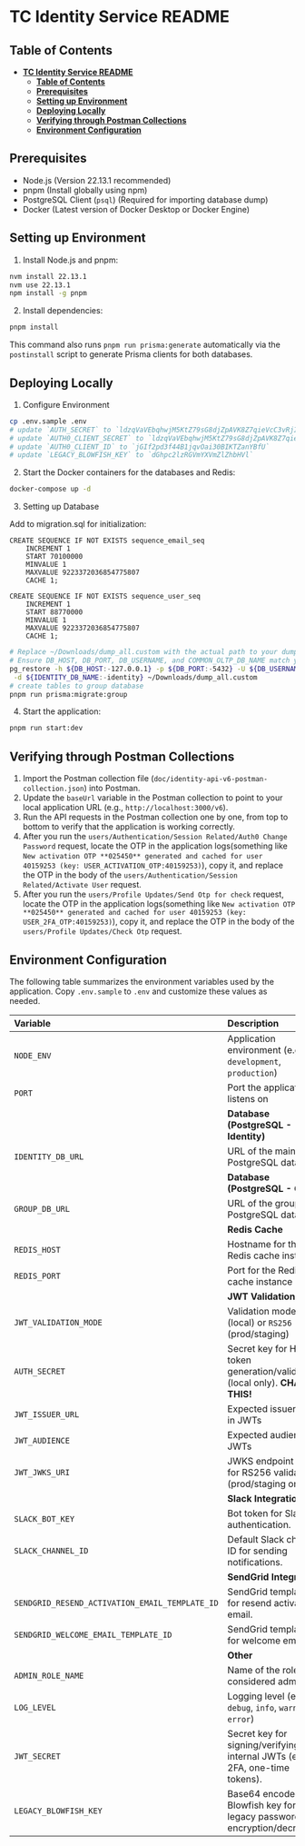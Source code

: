 
**TC Identity Service README**
==========================

**Table of Contents**
-----------------

- [**TC Identity Service README**](#tc-identity-service-readme)
  - [**Table of Contents**](#table-of-contents)
  - [**Prerequisites**](#prerequisites)
  - [**Setting up Environment**](#setting-up-environment)
  - [**Deploying Locally**](#deploying-locally)
  - [**Verifying through Postman Collections**](#verifying-through-postman-collections)
  - [**Environment Configuration**](#environment-configuration)

**Prerequisites**
---------------

* Node.js (Version 22.13.1 recommended)
* pnpm (Install globally using npm)
* PostgreSQL Client (`psql`) (Required for importing database dump)
* Docker (Latest version of Docker Desktop or Docker Engine)

**Setting up Environment**
-------------------------

1. Install Node.js and pnpm:
```bash
nvm install 22.13.1
nvm use 22.13.1
npm install -g pnpm
```
2. Install dependencies:
```bash
pnpm install
```
This command also runs `pnpm run prisma:generate` automatically via the `postinstall` script to generate Prisma clients for both databases.

**Deploying Locally**
---------------------

1. Configure Environment
```bash
cp .env.sample .env
# update `AUTH_SECRET` to `ldzqVaVEbqhwjM5KtZ79sG8djZpAVK8Z7qieVcC3vRjI4NirgcinKSBpPwk6mYYP`
# update `AUTH0_CLIENT_SECRET` to `ldzqVaVEbqhwjM5KtZ79sG8djZpAVK8Z7qieVcC3vRjI4NirgcinKSBpPwk6mYYP`
# update `AUTH0_CLIENT_ID` to `jGIf2pd3f44B1jqvOai30BIKTZanYBfU`
# update `LEGACY_BLOWFISH_KEY` to `dGhpc2lzRGVmYXVmZlZhbHVl`
```
2. Start the Docker containers for the databases and Redis:
```bash
docker-compose up -d
```
3. Setting up Database

Add to migration.sql for initialization:

```
CREATE SEQUENCE IF NOT EXISTS sequence_email_seq
    INCREMENT 1
    START 70100000
    MINVALUE 1
    MAXVALUE 9223372036854775807
    CACHE 1;

CREATE SEQUENCE IF NOT EXISTS sequence_user_seq
    INCREMENT 1
    START 88770000
    MINVALUE 1
    MAXVALUE 9223372036854775807
    CACHE 1;    
```

```bash
# Replace ~/Downloads/dump_all.custom with the actual path to your dump file. (Download it from forum, and extract from zip) - Use password from DB_PASSWORD of .env file
# Ensure DB_HOST, DB_PORT, DB_USERNAME, and COMMON_OLTP_DB_NAME match your .env values.
pg_restore -h ${DB_HOST:-127.0.0.1} -p ${DB_PORT:-5432} -U ${DB_USERNAME:-topcoderuser} \
 -d ${IDENTITY_DB_NAME:-identity} ~/Downloads/dump_all.custom 
# create tables to group database
pnpm run prisma:migrate:group
```
4. Start the application:
```bash
pnpm run start:dev
```
**Verifying through Postman Collections**
--------------------------------------

1. Import the Postman collection file (`doc/identity-api-v6-postman-collection.json`) into Postman.
2. Update the `baseUrl` variable in the Postman collection to point to your local application URL (e.g., `http://localhost:3000/v6`).
3. Run the API requests in the Postman collection one by one, from top to bottom to verify that the application is working correctly.
4. After you run the `users/Authentication/Session Related/Auth0 Change Password` request, locate the OTP in the application logs(something like `New activation OTP **025450** generated and cached for user 40159253 (key: USER_ACTIVATION_OTP:40159253)`), copy it, and replace the OTP in the body of the `users/Authentication/Session Related/Activate User` request.
5. After you run the `users/Profile Updates/Send Otp for check` request, locate the OTP in the application logs(something like `New activation OTP **025450** generated and cached for user 40159253 (key: USER_2FA_OTP:40159253)`), copy it, and replace the OTP in the body of the `users/Profile Updates/Check Otp` request.

 **Environment Configuration**
 ----------------------------

The following table summarizes the environment variables used by the application. Copy `.env.sample` to `.env` and customize these values as needed.

| Variable                   | Description                                                                 | Default Value (`.env.sample`) |
| :------------------------- | :-------------------------------------------------------------------------- | :---------------------------- |
| `NODE_ENV`                 | Application environment (e.g., `development`, `production`)                   | `development`                 |
| `PORT`                     | Port the application listens on                                             | `3000`                        |
|                            | **Database (PostgreSQL - Identity)**                                     |                               |
| `IDENTITY_DB_URL`      | URL of the main PostgreSQL database                                        | `postgresql://postgres:identitypassword@localhost:5432/identity`              |
|                            | **Database (PostgreSQL - Group)**                                   |                               |
| `GROUP_DB_URL`    | URL of the group PostgreSQL database                             | `postgresql://postgres:identitypassword@localhost:5431/group`            |
|                            | **Redis Cache**                                                             |                               |
| `REDIS_HOST`               | Hostname for the Redis cache instance                                       | `127.0.0.1`                   |
| `REDIS_PORT`               | Port for the Redis cache instance                                           | `6380`                        |
|                            | **JWT Validation**                                                          |                               |
| `JWT_VALIDATION_MODE`      | Validation mode: `HS256` (local) or `RS256` (prod/staging)                  | `HS256`                       |
| `AUTH_SECRET`              | Secret key for HS256 token generation/validation (local only). **CHANGE THIS!** | `<<<REPLACE WITH A REAL SECRET KEY>>>` |
| `JWT_ISSUER_URL`           | Expected issuer URL in JWTs                                                 | `https://api.topcoder-dev.com` |
| `JWT_AUDIENCE`             | Expected audience in JWTs                                                   | `www.example.com`             |
| `JWT_JWKS_URI`             | JWKS endpoint URI for RS256 validation (prod/staging only)                  | *(commented out)*             |
|                            | **Slack Integration**                                                       |                               |
| `SLACK_BOT_KEY`            | Bot token for Slack API authentication.                                         | `xoxb-3858018789-...` (example)             |
| `SLACK_CHANNEL_ID`         | Default Slack channel ID for sending notifications.                             | `C04ENKCU4TZ` (example)                     |
|                            | **SendGrid Integration**                                                    |                               |
| `SENDGRID_RESEND_ACTIVATION_EMAIL_TEMPLATE_ID` | SendGrid template ID for resend activation email.           | `d-73c29be82bfa4d68beea2208b6a3c4b2` (example) |
| `SENDGRID_WELCOME_EMAIL_TEMPLATE_ID`         | SendGrid template ID for welcome email.                       | `d-26c8962fb48c42a3997053ebe5954516` (example) |
|                            | **Other**                                                                   |                               |
| `ADMIN_ROLE_NAME`          | Name of the role considered admin                                           | `administrator`               |
| `LOG_LEVEL`                | Logging level (e.g., `debug`, `info`, `warn`, `error`)                      | `info`                        |
| `JWT_SECRET`               | Secret key for signing/verifying internal JWTs (e.g., 2FA, one-time tokens).  | `just-a-random-string` (example)            |
| `LEGACY_BLOWFISH_KEY`      | Base64 encoded Blowfish key for legacy password encryption/decryption.        | `dGhpc2lzRGVmYXVmZlZhbHVl` (example)        |
